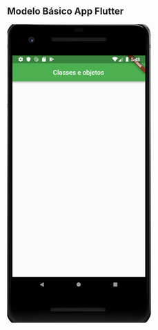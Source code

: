 ## Modelo Básico App Flutter 

![App](https://github.com/nathanbazon/senac/blob/master/aula4/Capturar.PNG)
